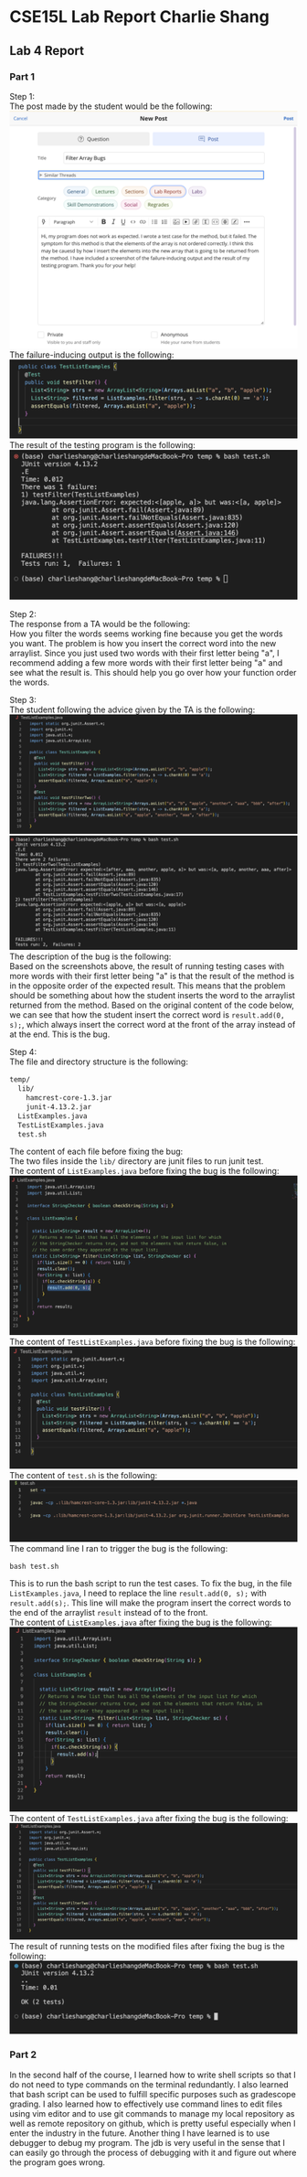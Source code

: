 # CSE15L Lab Report Charlie Shang
## Lab 4 Report
### Part 1
Step 1:<br />
The post made by the student would be the following:<br />
![Image](lab5/1new.png)<br />
The failure-inducing output is the following:<br />
![Image](lab5/2.png)<br />
The result of the testing program is the following:<br />
![Image](lab5/3.png)<br />

Step 2:<br />
The response from a TA would be the following:<br />
How you filter the words seems working fine because you get the words you want. The problem is how you insert the correct word into the new arraylist. Since you just used two words with their first letter being "a", I recommend adding a few more words with their first letter being "a" and see what the result is. This should help you go over how your function order the words.

Step 3:<br />
The student following the advice given by the TA is the following:
![Image](lab5/4.png)<br />
![Image](lab5/5.png)<br />
The description of the bug is the following:<br />
Based on the screenshots above, the result of running testing cases with more words with their first letter being "a" is that the result of the method is in the opposite order of the expected result. This means that the problem should be something about how the student inserts the word to the arraylist returned from the method. Based on the original content of the code below, we can see that how the student insert the correct word is `result.add(0, s);`, which always insert the correct word at the front of the array instead of at the end. This is the bug.

Step 4:<br />
The file and directory structure is the following:
```
temp/
  lib/
    hamcrest-core-1.3.jar
    junit-4.13.2.jar
  ListExamples.java
  TestListExamples.java
  test.sh
```
The content of each file before fixing the bug:<br />
The two files inside the `lib/` directory are junit files to run junit test.<br />
The content of `ListExamples.java` before fixing the bug is the following:<br >
![Image](lab5/6.png)<br />
The content of `TestListExamples.java` before fixing the bug is the following:<br >
![Image](lab5/7.png)<br />
The content of `test.sh` is the following:<br />
![Image](lab5/8.png)<br />
The command line I ran to trigger the bug is the following:<br />
```
bash test.sh
```
This is to run the bash script to run the test cases.
To fix the bug, in the file `ListExamples.java`, I need to replace the line `result.add(0, s);` with `result.add(s);`. This line will make the program insert the correct words to the end of the arraylist `result` instead of to the front.<br />
The content of `ListExamples.java` after fixing the bug is the following:<br />
![Image](lab5/9.png)<br />
The content of `TestListExamples.java` after fixing the bug is the following:<br >
![Image](lab5/10.png)<br />
The result of running tests on the modified files after fixing the bug is the following:<br />
![Image](lab5/11.png)<br />

### Part 2
In the second half of the course, I learned how to write shell scripts so that I do not need to type commands on the terminal redundantly. I also learned that bash script can be used to fulfill specific purposes such as gradescope grading. I also learned how to effectively use command lines to edit files using vim editor and to use git commands to manage my local repository as well as remote repository on github, which is pretty useful especially when I enter the industry in the future. Another thing I have learned is to use debugger to debug my program. The jdb is very useful in the sense that I can easily go through the process of debugging with it and figure out where the program goes wrong.
